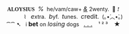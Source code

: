 <div style="text-align:center"><span style="font-family:times new roman; text-align:center"><b>ALOYSIUS</b></span>&nbsp;&nbsp;<i style="font-size:16px; text-align:center">%</i>&nbsp; he/vam/caw+&nbsp;<i style="font-size:16px; text-align:center"><u>&amp;</u></i>&nbsp;2wenty.&nbsp; 💌&nbsp;<span style="font-family:times new roman; text-align:center"><b><i>!</i></b></span><br style="font-size:16px;text-align:center" />
<a href="www.youtube-nocookie.com/embed/dQkZve4_B2A"><img src="https://i.imgur.com/Qhrvq1Y.png" width="40" height="10" border="0"></a>&nbsp; &nbsp;⌇&nbsp; &nbsp;<i style="font-size:16px; text-align:center">e</i>xtra.&nbsp;&nbsp;<i style="font-size:16px; text-align:center">b</i>yf.&nbsp;&nbsp;<i style="font-size:16px; text-align:center">t</i>unes.&nbsp;&nbsp;<a href="https://www.quotev.com/kleenexbox" style="font-size:16px;text-align:center;text-decoration:none"><i>c</i>redit</a>.&nbsp; (｡&bull;́︿&bull;̀｡)<br style="font-size:16px;text-align:center" />
⁀⁀ ➷&nbsp; &nbsp;i&nbsp;<b style="font-size:16px; text-align:center">bet</b>&nbsp;on&nbsp;<i style="font-size:16px; text-align:center">losing</i>&nbsp;dogs&nbsp; &nbsp;<u style="font-size:16px; text-align:center">. . .</u>&nbsp; &nbsp;&nbsp;&sup1; &sup2; &sup3;&nbsp; &nbsp;&nbsp;<b style="font-size:16px; text-align:center">★</b></div>
